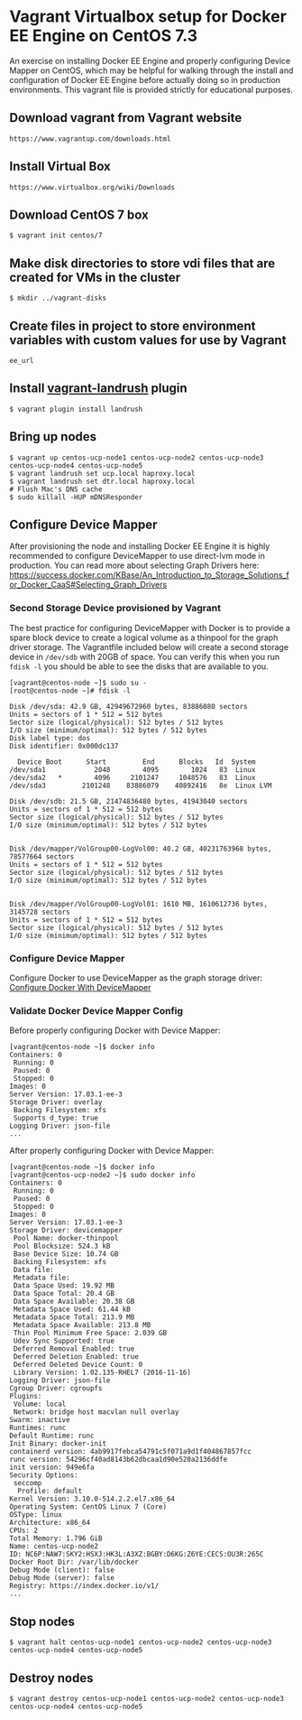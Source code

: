 Vagrant Virtualbox setup for Docker EE Engine on CentOS 7.3
========================

An exercise on installing Docker EE Engine and properly configuring Device Mapper on CentOS, which may be helpful for walking through the install and configuration of Docker EE Engine before actually doing so in production environments. This vagrant file is provided strictly for educational purposes.

## Download vagrant from Vagrant website

```
https://www.vagrantup.com/downloads.html
```

## Install Virtual Box

```
https://www.virtualbox.org/wiki/Downloads
```

## Download CentOS 7 box
```
$ vagrant init centos/7
```

## Make disk directories to store vdi files that are created for VMs in the cluster
```
$ mkdir ../vagrant-disks
```

## Create files in project to store environment variables with custom values for use by Vagrant
```
ee_url
```

## Install [vagrant-landrush](https://github.com/vagrant-landrush/landrush) plugin
```
$ vagrant plugin install landrush
```

## Bring up nodes

```
$ vagrant up centos-ucp-node1 centos-ucp-node2 centos-ucp-node3 centos-ucp-node4 centos-ucp-node5
$ vagrant landrush set ucp.local haproxy.local
$ vagrant landrush set dtr.local haproxy.local
# Flush Mac's DNS cache
$ sudo killall -HUP mDNSResponder
```

## Configure Device Mapper

After provisioning the node and installing Docker EE Engine it is highly recommended to configure DeviceMapper to use direct-lvm mode in production. You can read more about selecting Graph Drivers here: https://success.docker.com/KBase/An_Introduction_to_Storage_Solutions_for_Docker_CaaS#Selecting_Graph_Drivers

### Second Storage Device provisioned by Vagrant

The best practice for configuring DeviceMapper with Docker is to provide a spare block device to create a logical volume as a thinpool for the graph driver storage. The Vagrantfile included below will create a second storage device in `/dev/sdb` with 20GB of space. You can verify this when you run `fdisk -l` you should be able to see the disks that are available to you.

```
[vagrant@centos-node ~]$ sudo su -
[root@centos-node ~]# fdisk -l

Disk /dev/sda: 42.9 GB, 42949672960 bytes, 83886080 sectors
Units = sectors of 1 * 512 = 512 bytes
Sector size (logical/physical): 512 bytes / 512 bytes
I/O size (minimum/optimal): 512 bytes / 512 bytes
Disk label type: dos
Disk identifier: 0x000dc137

  Device Boot      Start         End      Blocks   Id  System
/dev/sda1            2048        4095        1024   83  Linux
/dev/sda2   *        4096     2101247     1048576   83  Linux
/dev/sda3         2101248    83886079    40892416   8e  Linux LVM

Disk /dev/sdb: 21.5 GB, 21474836480 bytes, 41943040 sectors
Units = sectors of 1 * 512 = 512 bytes
Sector size (logical/physical): 512 bytes / 512 bytes
I/O size (minimum/optimal): 512 bytes / 512 bytes


Disk /dev/mapper/VolGroup00-LogVol00: 40.2 GB, 40231763968 bytes, 78577664 sectors
Units = sectors of 1 * 512 = 512 bytes
Sector size (logical/physical): 512 bytes / 512 bytes
I/O size (minimum/optimal): 512 bytes / 512 bytes


Disk /dev/mapper/VolGroup00-LogVol01: 1610 MB, 1610612736 bytes, 3145728 sectors
Units = sectors of 1 * 512 = 512 bytes
Sector size (logical/physical): 512 bytes / 512 bytes
I/O size (minimum/optimal): 512 bytes / 512 bytes
```
### Configure Device Mapper

Configure Docker to use DeviceMapper as the graph storage driver: [Configure Docker With DeviceMapper](https://docs.docker.com/engine/userguide/storagedriver/device-mapper-driver/#/configure-docker-with-devicemapper)

### Validate Docker Device Mapper Config

Before properly configuring Docker with Device Mapper:

```
[vagrant@centos-node ~]$ docker info
Containers: 0
 Running: 0
 Paused: 0
 Stopped: 0
Images: 0
Server Version: 17.03.1-ee-3
Storage Driver: overlay
 Backing Filesystem: xfs
 Supports d_type: true
Logging Driver: json-file
...
```

After properly configuring Docker with Device Mapper:

```
[vagrant@centos-node ~]$ docker info
[vagrant@centos-ucp-node2 ~]$ sudo docker info
Containers: 0
 Running: 0
 Paused: 0
 Stopped: 0
Images: 0
Server Version: 17.03.1-ee-3
Storage Driver: devicemapper
 Pool Name: docker-thinpool
 Pool Blocksize: 524.3 kB
 Base Device Size: 10.74 GB
 Backing Filesystem: xfs
 Data file:
 Metadata file:
 Data Space Used: 19.92 MB
 Data Space Total: 20.4 GB
 Data Space Available: 20.38 GB
 Metadata Space Used: 61.44 kB
 Metadata Space Total: 213.9 MB
 Metadata Space Available: 213.8 MB
 Thin Pool Minimum Free Space: 2.039 GB
 Udev Sync Supported: true
 Deferred Removal Enabled: true
 Deferred Deletion Enabled: true
 Deferred Deleted Device Count: 0
 Library Version: 1.02.135-RHEL7 (2016-11-16)
Logging Driver: json-file
Cgroup Driver: cgroupfs
Plugins:
 Volume: local
 Network: bridge host macvlan null overlay
Swarm: inactive
Runtimes: runc
Default Runtime: runc
Init Binary: docker-init
containerd version: 4ab9917febca54791c5f071a9d1f404867857fcc
runc version: 54296cf40ad8143b62dbcaa1d90e520a2136ddfe
init version: 949e6fa
Security Options:
 seccomp
  Profile: default
Kernel Version: 3.10.0-514.2.2.el7.x86_64
Operating System: CentOS Linux 7 (Core)
OSType: linux
Architecture: x86_64
CPUs: 2
Total Memory: 1.796 GiB
Name: centos-ucp-node2
ID: NC6P:NAW7:SKY2:HSXJ:HK3L:A3XZ:BGBY:D6KG:Z6YE:CECS:OU3R:265C
Docker Root Dir: /var/lib/docker
Debug Mode (client): false
Debug Mode (server): false
Registry: https://index.docker.io/v1/
...
```

## Stop nodes

```
$ vagrant halt centos-ucp-node1 centos-ucp-node2 centos-ucp-node3 centos-ucp-node4 centos-ucp-node5
```

## Destroy nodes

```
$ vagrant destroy centos-ucp-node1 centos-ucp-node2 centos-ucp-node3 centos-ucp-node4 centos-ucp-node5
```
